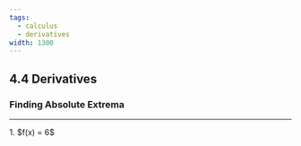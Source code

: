 ```yaml
---
tags:
  - calculus
  - derivatives
width: 1300
---
```


## 4.4 Derivatives

### Finding Absolute Extrema

---

<grid drag="40 30" drop="topleft">
1. $f(x) = 6$
</grid>
